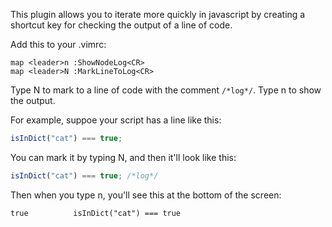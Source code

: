 This plugin allows you to iterate more quickly in javascript by creating a
shortcut key for checking the output of a line of code.

Add this to your .vimrc:

```vim
map <leader>n :ShowNodeLog<CR>
map <leader>N :MarkLineToLog<CR>
```

Type <leader>N to mark to a line of code with the comment `/*log*/`. Type <leader>n to show the output.

For example, suppoe your script has a line like this:

```js
isInDict("cat") === true;
```

You can mark it by typing <leader>N, and then it'll look like this:

```js
isInDict("cat") === true; /*log*/
```

Then when you type <leader>n, you'll see this at the bottom of the screen:

```
true          isInDict("cat") === true
```
